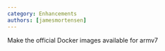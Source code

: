 ```yaml
---
category: Enhancements
authors: [jamesmortensen]
---
```


Make the official Docker images available for armv7
